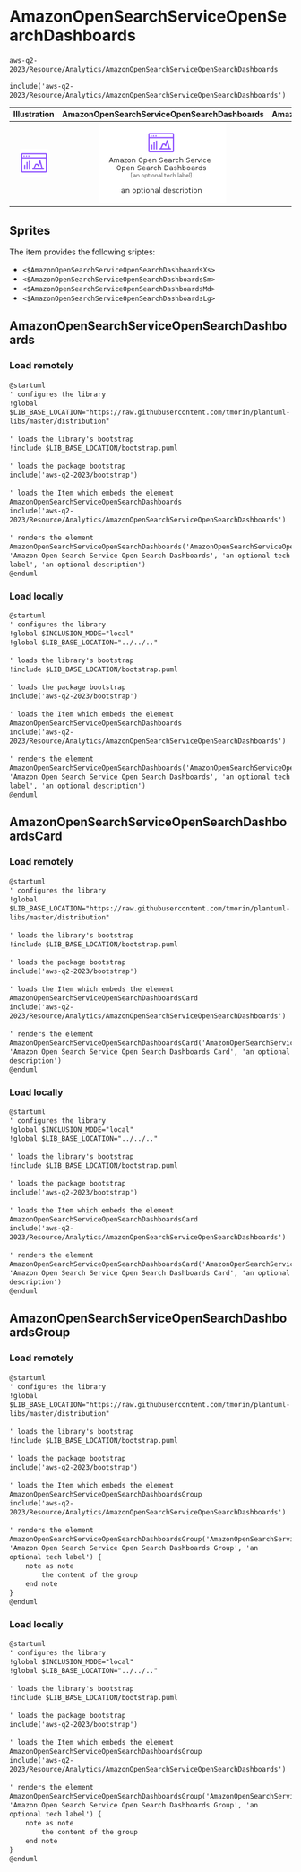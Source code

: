 # AmazonOpenSearchServiceOpenSearchDashboards


```text
aws-q2-2023/Resource/Analytics/AmazonOpenSearchServiceOpenSearchDashboards
```

```text
include('aws-q2-2023/Resource/Analytics/AmazonOpenSearchServiceOpenSearchDashboards')
```



| Illustration | AmazonOpenSearchServiceOpenSearchDashboards | AmazonOpenSearchServiceOpenSearchDashboardsCard | AmazonOpenSearchServiceOpenSearchDashboardsGroup |
| :---: | :---: | :---: | :---: |
| ![illustration for Illustration](../../../aws-q2-2023/Resource/Analytics/AmazonOpenSearchServiceOpenSearchDashboards.png) | ![illustration for AmazonOpenSearchServiceOpenSearchDashboards](../../../aws-q2-2023/Resource/Analytics/AmazonOpenSearchServiceOpenSearchDashboards.Local.png) | ![illustration for AmazonOpenSearchServiceOpenSearchDashboardsCard](../../../aws-q2-2023/Resource/Analytics/AmazonOpenSearchServiceOpenSearchDashboardsCard.Local.png) | ![illustration for AmazonOpenSearchServiceOpenSearchDashboardsGroup](../../../aws-q2-2023/Resource/Analytics/AmazonOpenSearchServiceOpenSearchDashboardsGroup.Local.png) |



## Sprites
The item provides the following sriptes:

- `<$AmazonOpenSearchServiceOpenSearchDashboardsXs>`
- `<$AmazonOpenSearchServiceOpenSearchDashboardsSm>`
- `<$AmazonOpenSearchServiceOpenSearchDashboardsMd>`
- `<$AmazonOpenSearchServiceOpenSearchDashboardsLg>`





## AmazonOpenSearchServiceOpenSearchDashboards

### Load remotely
```plantuml
@startuml
' configures the library
!global $LIB_BASE_LOCATION="https://raw.githubusercontent.com/tmorin/plantuml-libs/master/distribution"

' loads the library's bootstrap
!include $LIB_BASE_LOCATION/bootstrap.puml

' loads the package bootstrap
include('aws-q2-2023/bootstrap')

' loads the Item which embeds the element AmazonOpenSearchServiceOpenSearchDashboards
include('aws-q2-2023/Resource/Analytics/AmazonOpenSearchServiceOpenSearchDashboards')

' renders the element
AmazonOpenSearchServiceOpenSearchDashboards('AmazonOpenSearchServiceOpenSearchDashboards', 'Amazon Open Search Service Open Search Dashboards', 'an optional tech label', 'an optional description')
@enduml
```

### Load locally
```plantuml
@startuml
' configures the library
!global $INCLUSION_MODE="local"
!global $LIB_BASE_LOCATION="../../.."

' loads the library's bootstrap
!include $LIB_BASE_LOCATION/bootstrap.puml

' loads the package bootstrap
include('aws-q2-2023/bootstrap')

' loads the Item which embeds the element AmazonOpenSearchServiceOpenSearchDashboards
include('aws-q2-2023/Resource/Analytics/AmazonOpenSearchServiceOpenSearchDashboards')

' renders the element
AmazonOpenSearchServiceOpenSearchDashboards('AmazonOpenSearchServiceOpenSearchDashboards', 'Amazon Open Search Service Open Search Dashboards', 'an optional tech label', 'an optional description')
@enduml
```

## AmazonOpenSearchServiceOpenSearchDashboardsCard

### Load remotely
```plantuml
@startuml
' configures the library
!global $LIB_BASE_LOCATION="https://raw.githubusercontent.com/tmorin/plantuml-libs/master/distribution"

' loads the library's bootstrap
!include $LIB_BASE_LOCATION/bootstrap.puml

' loads the package bootstrap
include('aws-q2-2023/bootstrap')

' loads the Item which embeds the element AmazonOpenSearchServiceOpenSearchDashboardsCard
include('aws-q2-2023/Resource/Analytics/AmazonOpenSearchServiceOpenSearchDashboards')

' renders the element
AmazonOpenSearchServiceOpenSearchDashboardsCard('AmazonOpenSearchServiceOpenSearchDashboardsCard', 'Amazon Open Search Service Open Search Dashboards Card', 'an optional description')
@enduml
```

### Load locally
```plantuml
@startuml
' configures the library
!global $INCLUSION_MODE="local"
!global $LIB_BASE_LOCATION="../../.."

' loads the library's bootstrap
!include $LIB_BASE_LOCATION/bootstrap.puml

' loads the package bootstrap
include('aws-q2-2023/bootstrap')

' loads the Item which embeds the element AmazonOpenSearchServiceOpenSearchDashboardsCard
include('aws-q2-2023/Resource/Analytics/AmazonOpenSearchServiceOpenSearchDashboards')

' renders the element
AmazonOpenSearchServiceOpenSearchDashboardsCard('AmazonOpenSearchServiceOpenSearchDashboardsCard', 'Amazon Open Search Service Open Search Dashboards Card', 'an optional description')
@enduml
```

## AmazonOpenSearchServiceOpenSearchDashboardsGroup

### Load remotely
```plantuml
@startuml
' configures the library
!global $LIB_BASE_LOCATION="https://raw.githubusercontent.com/tmorin/plantuml-libs/master/distribution"

' loads the library's bootstrap
!include $LIB_BASE_LOCATION/bootstrap.puml

' loads the package bootstrap
include('aws-q2-2023/bootstrap')

' loads the Item which embeds the element AmazonOpenSearchServiceOpenSearchDashboardsGroup
include('aws-q2-2023/Resource/Analytics/AmazonOpenSearchServiceOpenSearchDashboards')

' renders the element
AmazonOpenSearchServiceOpenSearchDashboardsGroup('AmazonOpenSearchServiceOpenSearchDashboardsGroup', 'Amazon Open Search Service Open Search Dashboards Group', 'an optional tech label') {
    note as note
        the content of the group
    end note
}
@enduml
```

### Load locally
```plantuml
@startuml
' configures the library
!global $INCLUSION_MODE="local"
!global $LIB_BASE_LOCATION="../../.."

' loads the library's bootstrap
!include $LIB_BASE_LOCATION/bootstrap.puml

' loads the package bootstrap
include('aws-q2-2023/bootstrap')

' loads the Item which embeds the element AmazonOpenSearchServiceOpenSearchDashboardsGroup
include('aws-q2-2023/Resource/Analytics/AmazonOpenSearchServiceOpenSearchDashboards')

' renders the element
AmazonOpenSearchServiceOpenSearchDashboardsGroup('AmazonOpenSearchServiceOpenSearchDashboardsGroup', 'Amazon Open Search Service Open Search Dashboards Group', 'an optional tech label') {
    note as note
        the content of the group
    end note
}
@enduml
```

